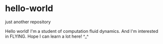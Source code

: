 # hello-world
just another repository

Hello world! I'm a student of computation fluid dynamics. And I'm interested in FLYING.
Hope I can learn a lot here! ^_^
